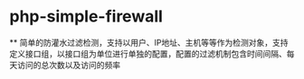 # php-simple-firewall

** 简单的防灌水过滤检测，支持以用户、IP地址、主机等等作为检测对象，支持定义接口组，以接口组为单位进行单独的配置，配置的过滤机制包含时间间隔、每天访问的总次数以及访问的频率
